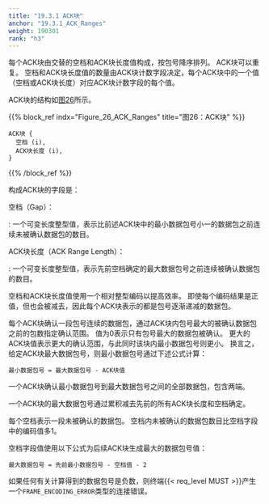 ```yaml
---
title: "19.3.1 ACK块"
anchor: "19.3.1_ACK_Ranges"
weight: 190301
rank: "h3"
---
```


每个ACK块由交替的空档和ACK块长度值构成，按包号降序排列。
ACK块可以重复。
空档和ACK块长度值的数量由ACK块计数字段决定，每个ACK块中的一个值（空档或ACK块长度）对应ACK块计数字段的每个值。

ACK块的结构如[图26](#Figure_26_ACK_Ranges)所示。

{{% block_ref
indx="Figure_26_ACK_Ranges"
title="图26：ACK块" %}}

```
ACK块 {
  空档 (i),
  ACK块长度 (i),
}
```

{{% /block_ref %}}

构成ACK块的字段是：

空档（Gap）：

:   一个可变长度整型值，表示比前述ACK块中的最小数据包号小一的数据包之前连续未被确认数据包的数目。


ACK块长度（ACK Range Length）：

:   一个可变长度整型值，表示先前空档确定的最大数据包号之前连续被确认数据包的数目。

空档和ACK块长度值使用一个相对整型编码以提高效率。
即使每个编码结果是正值，但也会被减去，因此每个ACK块表示的都是包号逐渐递减的数据包。

每个ACK块确认一段包号连续的数据包，通过ACK块内包号最大的被确认数据包之前的包数指定确认范围。
值为0表示只有包号最大的数据包被确认。
更大的ACK块值表示更大的确认范围，与此同时该块内最小数据包号则更小。
换言之，给定ACK块最大数据包号，则最小数据包号通过下述公式计算：

```
最小数据包号 = 最大数据包号 - ACK块值
```

一个ACK块确认最小数据包号到最大数据包号之间的全部数据包，包含两端。

一个ACK块的最大数据包号通过累积减去先前的所有ACK块长度和空档确定。

每个空档表示一段未被确认的数据包。
空档内未被确认的数据包数目比空档字段中的编码值多1。

空档字段值使用以下公式为后续ACK块生成最大的数据包号值：

```
最大数据包号 = 先前最小数据包号 - 空档值 - 2
```

如果任何有关计算得到的数据包号是负数，则终端{{< req_level MUST >}}产生一个`FRAME_ENCODING_ERROR`类型的连接错误。
